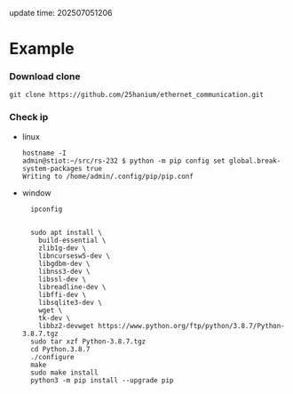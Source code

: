update time: 202507051206
# Example
### Download clone
    git clone https://github.com/25hanium/ethernet_communication.git
    
### Check ip
- linux
  
      hostname -I
      admin@stiot:~/src/rs-232 $ python -m pip config set global.break-system-packages true
      Writing to /home/admin/.config/pip/pip.conf


  
- window
  
        ipconfig

    
        sudo apt install \
          build-essential \
          zlib1g-dev \
          libncursesw5-dev \
          libgdbm-dev \
          libnss3-dev \
          libssl-dev \
          libreadline-dev \
          libffi-dev \
          libsqlite3-dev \
          wget \
          tk-dev \
          libbz2-devwget https://www.python.org/ftp/python/3.8.7/Python-3.8.7.tgz
        sudo tar xzf Python-3.8.7.tgz
        cd Python.3.8.7
        ./configure
        make
        sudo make install
        python3 -m pip install --upgrade pip
